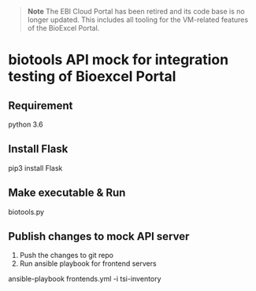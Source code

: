 > **Note**
> The EBI Cloud Portal has been retired and its code base is no longer updated. This includes all tooling for the VM-related features of the BioExcel Portal.

# biotools API mock for integration testing of Bioexcel Portal

## Requirement 
python 3.6

## Install Flask
pip3 install Flask

## Make executable & Run
biotools.py

## Publish changes to mock API server
1. Push the changes to git repo
2. Run ansible playbook for frontend servers

ansible-playbook frontends.yml -i tsi-inventory

